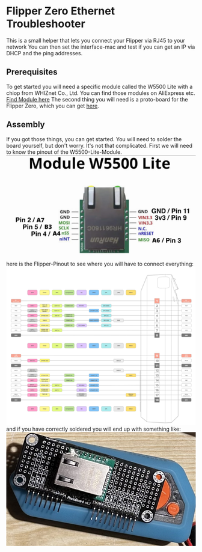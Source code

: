 # Flipper Zero Ethernet Troubleshooter

This is a small helper that lets you connect your Flipper via RJ45 to your network
You can then set the interface-mac and test if you can get an IP via DHCP and the ping addresses.

## Prerequisites

To get started you will need a specific module called the W5500 Lite with a chiop from WHIZnet Co., Ltd.
You can find those modules on AliExpress etc. [Find Module here](https://www.google.com/search?q=WS5500+Ethernet)
The second thing you will need is a proto-board for the Flipper Zero, which you can get [here](https://shop.flipperzero.one/products/proto-boards).

## Assembly

If you got those things, you can get started.
You will need to solder the board yourself, but don't worry. It's not that complicated.
First we will need to know the pinout of the W5500-Lite-Module.
![w5500 pinout](docs/w5500-lite-pinout.png)
here is the Flipper-Pinout to see where you will have to connect everything:
![flipper pinout](docs/FlipperZeroPinout.jpg)
and if you have correctly soldered you will end up with something like:
![w5500 assebled board](docs/w5500-lite-assembled-top.jpg)
